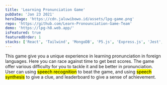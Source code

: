 ```yaml
---
title: 'Learning Pronunciation Game'
pubDate: 'Jan 23 2021'
heroImage: 'https://cdn.jaluwibowo.id/assets/lpg-game.png'
repo: 'https://github.com/Learn-Pronounciation-Game-Team'
demo: 'https://lpg-h8.web.app/'
isFeatured: true
featuredOrder: 1
stacks: ['React', 'Tailwind', 'MongoDB', 'P5.js', 'Express.js', 'Jest', 'Web Speech API']
---
```


This game give you a unique experience in learning pronunciation in foreign languages. Here you can race against time to get best scores. The game offer various difficulty for you to tackle it and be better in pronunciation. User can using <mark>speech recognition</mark> to beat the game, and using <mark>speech synthesis</mark> to give a clue, and leaderboard to give a sense of achievement.
